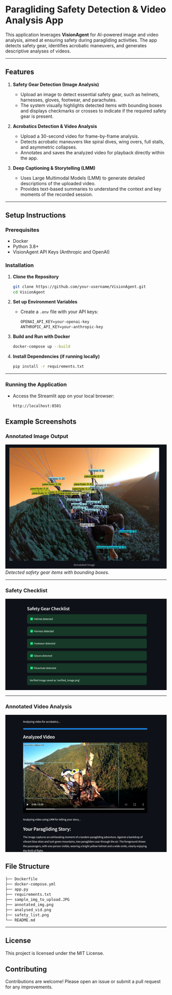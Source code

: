 # Paragliding Safety Detection & Video Analysis App

This application leverages **VisionAgent** for AI-powered image and video analysis, aimed at ensuring safety during paragliding activities. The app detects safety gear, identifies acrobatic maneuvers, and generates descriptive analyses of videos.

---

## Features

1. **Safety Gear Detection (Image Analysis)**
   - Upload an image to detect essential safety gear, such as helmets, harnesses, gloves, footwear, and parachutes.
   - The system visually highlights detected items with bounding boxes and displays checkmarks or crosses to indicate if the required safety gear is present.

2. **Acrobatics Detection & Video Analysis**
   - Upload a 30-second video for frame-by-frame analysis.
   - Detects acrobatic maneuvers like spiral dives, wing overs, full stalls, and asymmetric collapses.
   - Annotates and saves the analyzed video for playback directly within the app.

3. **Deep Captioning & Storytelling (LMM)**
   - Uses Large Multimodal Models (LMM) to generate detailed descriptions of the uploaded video.
   - Provides text-based summaries to understand the context and key moments of the recorded session.

---

## Setup Instructions

### Prerequisites
- Docker
- Python 3.8+
- VisionAgent API Keys (Anthropic and OpenAI)

### Installation

1. **Clone the Repository**
   ```bash
   git clone https://github.com/your-username/VisionAgent.git
   cd VisionAgent
   ```

2. **Set up Environment Variables**
   - Create a `.env` file with your API keys:
     ```
     OPENAI_API_KEY=your-openai-key
     ANTHROPIC_API_KEY=your-anthropic-key
     ```

3. **Build and Run with Docker**
   ```bash
   docker-compose up --build
   ```

4. **Install Dependencies (if running locally)**
   ```bash
   pip install -r requirements.txt
   ```

---

### Running the Application
- Access the Streamlit app on your local browser:
  ```
  http://localhost:8501
  ```

## Example Screenshots

### **Annotated Image Output**
![Annotated Image](annotated_img.png)  
*Detected safety gear items with bounding boxes.*

---

### **Safety Checklist**
![Safety List](safety_list.png)  

---

### **Annotated Video Analysis**
![Annotated Video](analysed_vid.png)  


## File Structure

```
├── Dockerfile
├── docker-compose.yml
├── app.py
├── requirements.txt
├── sample_img_to_upload.JPG
├── annotated_img.png
├── analysed_vid.png
├── safety_list.png
└── README.md
```

---

## License
This project is licensed under the MIT License.

## Contributing
Contributions are welcome! Please open an issue or submit a pull request for any improvements.
